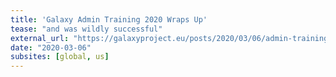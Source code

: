 ```yaml
---
title: 'Galaxy Admin Training 2020 Wraps Up'
tease: "and was wildly successful"
external_url: "https://galaxyproject.eu/posts/2020/03/06/admin-training-success/"
date: "2020-03-06"
subsites: [global, us]
---
```

